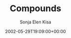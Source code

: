 ---
title: 'Compounds'
posts: 3
hash: 't29'
author: 'Sonja Elen Kisa'
date: 2002-05-29T19:09:00+00:00
sources:
  - http://forums.tokipona.org/viewtopic.php%3Ft=29.html
---
